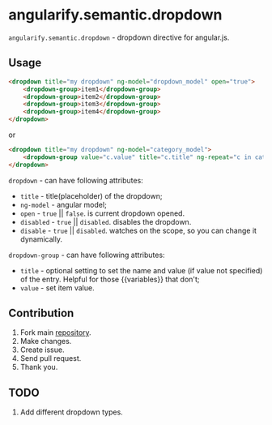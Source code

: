 angularify.semantic.dropdown
============================

`angularify.semantic.dropdown` - dropdown directive for angular.js.

Usage
-----

```html
<dropdown title="my dropdown" ng-model="dropdown_model" open="true">
    <dropdown-group>item1</dropdown-group>
    <dropdown-group>item2</dropdown-group>
    <dropdown-group>item3</dropdown-group>
    <dropdown-group>item4</dropdown-group>
</dropdown>
```

or

```html
<dropdown title="my dropdown" ng-model="category_model">
	<dropdown-group value="c.value" title="c.title" ng-repeat="c in catetories">{{c.title}}</dropdown-group>
</dropdown>
```

`dropdown` - can have following attributes:

-	`title` - title(placeholder) of the dropdown;
-	`ng-model` - angular model;
-	`open` - `true` || `false`. is current dropdown opened.
-	`disabled` - `true` || `disabled`. disables the dropdown.
-	`disable` - `true` || `disabled`. watches on the scope, so you can change it dynamically.

`dropdown-group` - can have following attributes:

-	`title` - optional setting to set the name and value (if value not specified) of the entry. Helpful for those {{variables}} that don't;
-	`value` - set item value.

Contribution
------------

1.	Fork main [repository](https://github.com/angularify/angular-semantic-ui).
2.	Make changes.
3.	Create issue.
4.	Send pull request.
5.	Thank you.

TODO
----

1.	Add different dropdown types.
